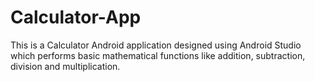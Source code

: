 # Calculator-App

This is a Calculator Android application designed using Android Studio which performs basic mathematical functions 
like addition, subtraction, division and multiplication.
